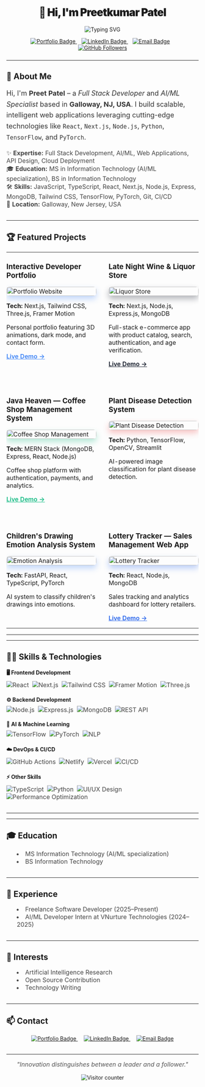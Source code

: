 <!-- prettier-ignore-start -->

<h1 align="center" style="font-weight: 900; letter-spacing: -1px;">👋 Hi, I'm Preetkumar Patel</h1>

<p align="center">
  <img src="https://readme-typing-svg.herokuapp.com?font=Fira+Code&size=28&duration=3000&pause=1000&color=3B82F6&center=true&vCenter=true&width=600&lines=Full+Stack+Developer;AI%2FML+Engineer;MERN+Stack+Specialist;Open+Source+Enthusiast" alt="Typing SVG" />
</p>

<div align="center" style="margin-bottom: 1.5rem;">
  <a href="https://preetpatel.dev" aria-label="Portfolio" style="margin-right: 0.75rem;">
    <img src="https://img.shields.io/badge/Portfolio-preetpatel.dev-3B82F6?style=for-the-badge&logo=globe&logoColor=white" alt="Portfolio Badge" />
  </a>
  <a href="https://linkedin.com/in/preetpatel9341" aria-label="LinkedIn" style="margin-right: 0.75rem;">
    <img src="https://img.shields.io/badge/LinkedIn-preetpatel9341-0077B5?style=for-the-badge&logo=linkedin&logoColor=white" alt="LinkedIn Badge" />
  </a>
  <a href="mailto:preetpatel290803@gmail.com" aria-label="Email" style="margin-right: 0.75rem;">
    <img src="https://img.shields.io/badge/Email-preetpatel290803%40gmail.com-EA4335?style=for-the-badge&logo=gmail&logoColor=white" alt="Email Badge" />
  </a>
  <a href="https://github.com/preetpatel9341" aria-label="GitHub Followers">
    <img src="https://img.shields.io/github/followers/preetpatel9341?label=Follow&style=for-the-badge&logo=github&logoColor=white&color=181717" alt="GitHub Followers" />
  </a>
</div>

---

## 🚀 About Me

<p style="max-width: 700px; margin: 0 auto; font-size: 1.125rem; line-height: 1.6; color: #333;">
Hi, I'm <strong>Preet Patel</strong> – a <em>Full Stack Developer</em> and <em>AI/ML Specialist</em> based in <strong>Galloway, NJ, USA</strong>. I build scalable, intelligent web applications leveraging cutting-edge technologies like <code>React</code>, <code>Next.js</code>, <code>Node.js</code>, <code>Python</code>, <code>TensorFlow</code>, and <code>PyTorch</code>.
</p>

<ul style="max-width: 700px; margin: 1rem auto 2rem; font-size: 1rem; color: #444; list-style-type: none; padding-left: 0;">
  <li>✨ <strong>Expertise:</strong> Full Stack Development, AI/ML, Web Applications, API Design, Cloud Deployment</li>
  <li>🎓 <strong>Education:</strong> MS in Information Technology (AI/ML specialization), BS in Information Technology</li>
  <li>🛠️ <strong>Skills:</strong> JavaScript, TypeScript, React, Next.js, Node.js, Express, MongoDB, Tailwind CSS, TensorFlow, PyTorch, Git, CI/CD</li>
  <li>📍 <strong>Location:</strong> Galloway, New Jersey, USA</li>
</ul>

---

## 🏆 Featured Projects

<table>
  <tr>
    <td width="50%" valign="top" style="padding: 0 1rem 2rem 0;">
      <h3>Interactive Developer Portfolio</h3>
      <img src="https://github.com/preetpatel9341/images/blob/main/portfolio.png" alt="Portfolio Website" width="100%" style="border-radius: 0.5rem; box-shadow: 0 8px 16px rgb(59 130 246 / 0.3);" />
      <p><strong>Tech:</strong> Next.js, Tailwind CSS, Three.js, Framer Motion</p>
      <p>Personal portfolio featuring 3D animations, dark mode, and contact form.</p>
      <p><a href="https://preetpatel.dev" style="color: #3B82F6; font-weight: 600;">Live Demo →</a></p>
    </td>
    <td width="50%" valign="top" style="padding: 0 0 2rem 1rem;">
      <h3>Late Night Wine & Liquor Store</h3>
      <img src="https://github.com/preetpatel9341/images/blob/main/late_night_liquor.png" alt="Liquor Store" width="100%" style="border-radius: 0.5rem; box-shadow: 0 8px 16px rgb(17 24 39 / 0.3);" />
      <p><strong>Tech:</strong> Next.js, Node.js, Express.js, MongoDB</p>
      <p>Full-stack e-commerce app with product catalog, search, authentication, and age verification.</p>
      <p><a href="https://latenightwineliquor.com" style="color: #111827; font-weight: 600;">Live Demo →</a></p>
    </td>
  </tr>
  <tr>
    <td width="50%" valign="top" style="padding: 0 1rem 2rem 0;">
      <h3>Java Heaven — Coffee Shop Management System</h3>
      <img src="https://github.com/preetpatel9341/images/blob/main/java_heaven.png" alt="Coffee Shop Management" width="100%" style="border-radius: 0.5rem; box-shadow: 0 8px 16px rgb(16 185 129 / 0.3);" />
      <p><strong>Tech:</strong> MERN Stack (MongoDB, Express, React, Node.js)</p>
      <p>Coffee shop platform with authentication, payments, and analytics.</p>
      <p><a href="https://javaheaven.me" style="color: #10B981; font-weight: 600;">Live Demo →</a></p>
    </td>
    <td width="50%" valign="top" style="padding: 0 0 2rem 1rem;">
      <h3>Plant Disease Detection System</h3>
      <img src="https://github.com/preetpatel9341/images/blob/main/plant_disease.jpg" alt="Plant Disease Detection" width="100%" style="border-radius: 0.5rem; box-shadow: 0 8px 16px rgb(239 68 68 / 0.3);" />
      <p><strong>Tech:</strong> Python, TensorFlow, OpenCV, Streamlit</p>
      <p>AI-powered image classification for plant disease detection.</p>
    </td>
  </tr>
  <tr>
    <td width="50%" valign="top" style="padding: 0 1rem 0 0;">
      <h3>Children's Drawing Emotion Analysis System</h3>
      <img src="https://github.com/preetpatel9341/images/blob/main/emotion_detector.png" alt="Emotion Analysis" width="100%" style="border-radius: 0.5rem; box-shadow: 0 8px 16px rgb(59 130 246 / 0.3);" />
      <p><strong>Tech:</strong> FastAPI, React, TypeScript, PyTorch</p>
      <p>AI system to classify children's drawings into emotions.</p>
    </td>
    <td width="50%" valign="top" style="padding: 0 0 0 1rem;">
      <h3>Lottery Tracker — Sales Management Web App</h3>
      <img src="https://github.com/preetpatel9341/images/blob/main/lottery_tracker.png" alt="Lottery Tracker" width="100%" style="border-radius: 0.5rem; box-shadow: 0 8px 16px rgb(37 99 235 / 0.3);" />
      <p><strong>Tech:</strong> React, Node.js, MongoDB</p>
      <p>Sales tracking and analytics dashboard for lottery retailers.</p>
      <p><a href="https://lottery-tracker-silk.vercel.app" style="color: #2563EB; font-weight: 600;">Live Demo →</a></p>
    </td>
  </tr>
</table>

---

---

## 🧑‍💻 Skills & Technologies

<div align="center" style="max-width: 700px; margin: 0 auto 2rem;">

<!-- Frontend -->
<h4 align="left" style="margin-bottom: 0.5rem;">🖥️ Frontend Development</h4>
<p align="left" style="margin-top: 0; margin-bottom: 1rem; font-size: 1rem; color: #444;">
  <img alt="React" src="https://img.shields.io/badge/React-20232A?style=for-the-badge&logo=react&logoColor=61DAFB" />&nbsp;
  <img alt="Next.js" src="https://img.shields.io/badge/Next.js-000000?style=for-the-badge&logo=next.js&logoColor=white" />&nbsp;
  <img alt="Tailwind CSS" src="https://img.shields.io/badge/Tailwind_CSS-38B2AC?style=for-the-badge&logo=tailwind-css&logoColor=white" />&nbsp;
  <img alt="Framer Motion" src="https://img.shields.io/badge/Framer_Motion-0055FF?style=for-the-badge&logo=framer&logoColor=white" />&nbsp;
  <img alt="Three.js" src="https://img.shields.io/badge/Three.js-000000?style=for-the-badge&logo=three.js&logoColor=white" />
</p>

<!-- Backend -->
<h4 align="left" style="margin-bottom: 0.5rem;">⚙️ Backend Development</h4>
<p align="left" style="margin-top: 0; margin-bottom: 1rem; font-size: 1rem; color: #444;">
  <img alt="Node.js" src="https://img.shields.io/badge/Node.js-43853D?style=for-the-badge&logo=node.js&logoColor=white" />&nbsp;
  <img alt="Express.js" src="https://img.shields.io/badge/Express.js-000000?style=for-the-badge&logo=express&logoColor=white" />&nbsp;
  <img alt="MongoDB" src="https://img.shields.io/badge/MongoDB-4EA94B?style=for-the-badge&logo=mongodb&logoColor=white" />&nbsp;
  <img alt="REST API" src="https://img.shields.io/badge/REST_API-000000?style=for-the-badge&logo=swagger&logoColor=white" />
</p>

<!-- AI/ML -->
<h4 align="left" style="margin-bottom: 0.5rem;">🤖 AI & Machine Learning</h4>
<p align="left" style="margin-top: 0; margin-bottom: 1rem; font-size: 1rem; color: #444;">
  <img alt="TensorFlow" src="https://img.shields.io/badge/TensorFlow-FF6F00?style=for-the-badge&logo=tensorflow&logoColor=white" />&nbsp;
  <img alt="PyTorch" src="https://img.shields.io/badge/PyTorch-EE4C2C?style=for-the-badge&logo=pytorch&logoColor=white" />&nbsp;
  <img alt="NLP" src="https://img.shields.io/badge/NLP-0052CC?style=for-the-badge&logo=ibm&logoColor=white" />&nbsp;
</p>

<!-- DevOps -->
<h4 align="left" style="margin-bottom: 0.5rem;">☁️ DevOps & CI/CD</h4>
<p align="left" style="margin-top: 0; margin-bottom: 1rem; font-size: 1rem; color: #444;">
  <img alt="GitHub Actions" src="https://img.shields.io/badge/GitHub_Actions-2088FF?style=for-the-badge&logo=github-actions&logoColor=white" />&nbsp;
  <img alt="Netlify" src="https://img.shields.io/badge/Netlify-00C7B7?style=for-the-badge&logo=netlify&logoColor=white" />&nbsp;
  <img alt="Vercel" src="https://img.shields.io/badge/Vercel-000000?style=for-the-badge&logo=vercel&logoColor=white" />&nbsp;
  <img alt="CI/CD" src="https://img.shields.io/badge/CI--CD-1F8ACB?style=for-the-badge&logo=azuredevops&logoColor=white" />
</p>

<!-- Other -->
<h4 align="left" style="margin-bottom: 0.5rem;">⚡ Other Skills</h4>
<p align="left" style="margin-top: 0; margin-bottom: 0; font-size: 1rem; color: #444;">
  <img alt="TypeScript" src="https://img.shields.io/badge/TypeScript-3178C6?style=for-the-badge&logo=typescript&logoColor=white" />&nbsp;
  <img alt="Python" src="https://img.shields.io/badge/Python-3776AB?style=for-the-badge&logo=python&logoColor=white" />&nbsp;
  <img alt="UI/UX Design" src="https://img.shields.io/badge/UI--UX_Design-FF69B4?style=for-the-badge&logo=figma&logoColor=white" />&nbsp;
  <img alt="Performance Optimization" src="https://img.shields.io/badge/Performance_Optimization-008080?style=for-the-badge&logo=googlechrome&logoColor=white" />
</p>

</div>

---


---

## 🎓 Education

<ul style="max-width: 700px; margin: 0 auto 2rem; font-size: 1rem; color: #444; list-style-position: inside;">
  <li>MS Information Technology (AI/ML specialization)</li>
  <li>BS Information Technology</li>
</ul>

---

## 💼 Experience

<ul style="max-width: 700px; margin: 0 auto 2rem; font-size: 1rem; color: #444; list-style-position: inside;">
  <li>Freelance Software Developer (2025–Present)</li>
  <li>AI/ML Developer Intern at VNurture Technologies (2024–2025)</li>
</ul>

---

## 🌱 Interests

<ul style="max-width: 700px; margin: 0 auto 2rem; font-size: 1rem; color: #444; list-style-position: inside;">
  <li>Artificial Intelligence Research</li>
  <li>Open Source Contribution</li>
  <li>Technology Writing</li>
</ul>

---

## 📫 Contact

<div align="center" style="margin-bottom: 2rem;">
  <a href="https://preetpatel.dev" aria-label="Portfolio" style="margin-right: 1rem;">
    <img src="https://img.shields.io/badge/🌐_Portfolio-preetpatel.dev-3B82F6?style=for-the-badge&logoColor=white" alt="Portfolio Badge" />
  </a>
  <a href="https://linkedin.com/in/preetpatel9341" aria-label="LinkedIn" style="margin-right: 1rem;">
    <img src="https://img.shields.io/badge/💼_LinkedIn-Connect-0077B5?style=for-the-badge&logoColor=white" alt="LinkedIn Badge" />
  </a>
  <a href="mailto:preetpatel290803@gmail.com" aria-label="Email">
    <img src="https://img.shields.io/badge/📧_Email-Get_in_Touch-EA4335?style=for-the-badge&logoColor=white" alt="Email Badge" />
  </a>
</div>

---

<p align="center" style="font-style: italic; color: #555; font-size: 1rem;">
  &quot;Innovation distinguishes between a leader and a follower.&quot;
</p>

<p align="center" style="margin-top: 0.25rem;">
  <img src="https://komarev.com/ghpvc/?username=preetpatel9341&label=Visitors&color=3B82F6&style=flat-square" alt="Visitor counter"/>
</p>


<!-- prettier-ignore-end -->
